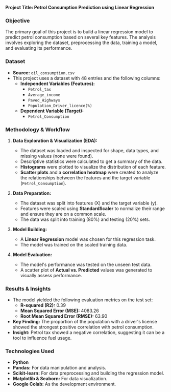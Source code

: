 **Project Title: Petrol Consumption Prediction using Linear Regression**

### **Objective**
The primary goal of this project is to build a linear regression model to predict petrol consumption based on several key features. The analysis involves exploring the dataset, preprocessing the data, training a model, and evaluating its performance.

### **Dataset**
* **Source:** `oil_consumption.csv`
* This project uses a dataset with 48 entries and the following columns:
    * **Independent Variables (Features):**
        * `Petrol_tax`
        * `Average_income`
        * `Paved_Highways`
        * `Population_Driver_licence(%)`
    * **Dependent Variable (Target):**
        * `Petrol_Consumption`

### **Methodology & Workflow**
1.  **Data Exploration & Visualization (EDA):**
    * The dataset was loaded and inspected for shape, data types, and missing values (none were found).
    * Descriptive statistics were calculated to get a summary of the data.
    * **Histograms** were plotted to visualize the distribution of each feature.
    * **Scatter plots** and a **correlation heatmap** were created to analyze the relationships between the features and the target variable (`Petrol_Consumption`).

2.  **Data Preparation:**
    * The dataset was split into features (X) and the target variable (y).
    * Features were scaled using **StandardScaler** to normalize their range and ensure they are on a common scale.
    * The data was split into training (80%) and testing (20%) sets.

3.  **Model Building:**
    * A **Linear Regression** model was chosen for this regression task.
    * The model was trained on the scaled training data.

4.  **Model Evaluation:**
    * The model's performance was tested on the unseen test data.
    * A scatter plot of **Actual vs. Predicted** values was generated to visually assess performance.

### **Results & Insights**
* The model yielded the following evaluation metrics on the test set:
    * **R-squared (R2):** 0.39
    * **Mean Squared Error (MSE):** 4083.26
    * **Root Mean Squared Error (RMSE):** 63.90
* **Key Finding:** The proportion of the population with a driver's license showed the strongest positive correlation with petrol consumption.
* **Insight:** Petrol tax showed a negative correlation, suggesting it can be a tool to influence fuel usage.

### **Technologies Used**
* **Python**
* **Pandas:** For data manipulation and analysis.
* **Scikit-learn:** For data preprocessing and building the regression model.
* **Matplotlib & Seaborn:** For data visualization.
* **Google Colab:** As the development environment.
